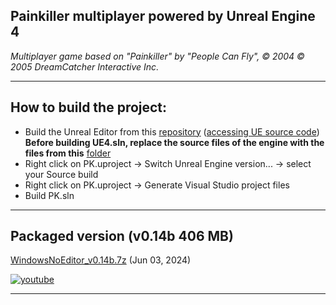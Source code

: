 Painkiller multiplayer powered by Unreal Engine 4
---
*Multiplayer game based on "Painkiller" by "People Can Fly", &copy; 2004 &copy; 2005 DreamCatcher Interactive Inc.*

------------
How to build the project:
---
- Build the Unreal Editor from this [repository](https://github.com/EpicGames/UnrealEngine/tree/4.7 "UnrealEngine-4.7") ([accessing UE source code](https://www.unrealengine.com/en-US/ue-on-github "Accessing Unreal Engine source code on GitHub"))  
	**Before building UE4.sln, replace the source files of the engine with the files from this** [folder](misc/UnrealEngine-4.7 "folder")
- Right click on PK.uproject -> Switch Unreal Engine version... -> select your Source build
- Right click on PK.uproject -> Generate Visual Studio project files
- Build PK.sln

------------
Packaged version (v0.14b 406 MB)
---
[WindowsNoEditor_v0.14b.7z](https://drive.google.com/file/d/1R7pmrRfioFfuBqyL6pPbtIW2ggIL7yUp/view?usp=sharing "WindowsNoEditor_v0.14b.7z") (Jun 03, 2024)

[![youtube](misc/mq2.webp "youtube")](https://youtu.be/xCp7tg72glU "youtube")

------------